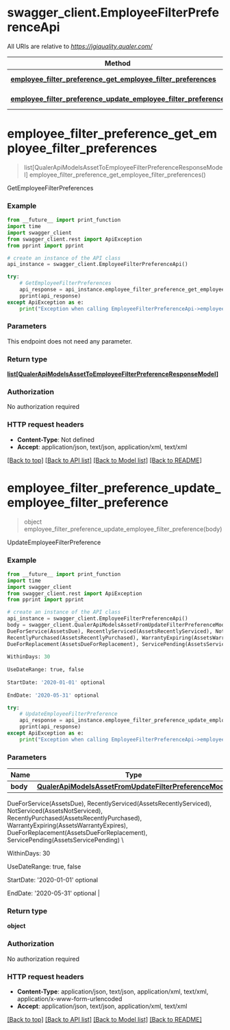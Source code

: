 # swagger_client.EmployeeFilterPreferenceApi

All URIs are relative to *https://jgiquality.qualer.com/*

Method | HTTP request | Description
------------- | ------------- | -------------
[**employee_filter_preference_get_employee_filter_preferences**](EmployeeFilterPreferenceApi.md#employee_filter_preference_get_employee_filter_preferences) | **GET** /api/user/filters | GetEmployeeFilterPreferences
[**employee_filter_preference_update_employee_filter_preference**](EmployeeFilterPreferenceApi.md#employee_filter_preference_update_employee_filter_preference) | **PUT** /api/user/filters | UpdateEmployeeFilterPreference

# **employee_filter_preference_get_employee_filter_preferences**
> list[QualerApiModelsAssetToEmployeeFilterPreferenceResponseModel] employee_filter_preference_get_employee_filter_preferences()

GetEmployeeFilterPreferences

### Example
```python
from __future__ import print_function
import time
import swagger_client
from swagger_client.rest import ApiException
from pprint import pprint

# create an instance of the API class
api_instance = swagger_client.EmployeeFilterPreferenceApi()

try:
    # GetEmployeeFilterPreferences
    api_response = api_instance.employee_filter_preference_get_employee_filter_preferences()
    pprint(api_response)
except ApiException as e:
    print("Exception when calling EmployeeFilterPreferenceApi->employee_filter_preference_get_employee_filter_preferences: %s\n" % e)
```

### Parameters
This endpoint does not need any parameter.

### Return type

[**list[QualerApiModelsAssetToEmployeeFilterPreferenceResponseModel]**](QualerApiModelsAssetToEmployeeFilterPreferenceResponseModel.md)

### Authorization

No authorization required

### HTTP request headers

 - **Content-Type**: Not defined
 - **Accept**: application/json, text/json, application/xml, text/xml

[[Back to top]](#) [[Back to API list]](../README.md#documentation-for-api-endpoints) [[Back to Model list]](../README.md#documentation-for-models) [[Back to README]](../README.md)

# **employee_filter_preference_update_employee_filter_preference**
> object employee_filter_preference_update_employee_filter_preference(body)

UpdateEmployeeFilterPreference

### Example
```python
from __future__ import print_function
import time
import swagger_client
from swagger_client.rest import ApiException
from pprint import pprint

# create an instance of the API class
api_instance = swagger_client.EmployeeFilterPreferenceApi()
body = swagger_client.QualerApiModelsAssetFromUpdateFilterPreferenceModel() # QualerApiModelsAssetFromUpdateFilterPreferenceModel | FilterType: \
DueForService(AssetsDue), RecentlyServiced(AssetsRecentlyServiced), NotServiced(AssetsNotServiced), \
RecentlyPurchased(AssetsRecentlyPurchased), WarrantyExpiring(AssetsWarrantyExpires), \
DueForReplacement(AssetsDueForReplacement), ServicePending(AssetsServicePending) \
            
WithinDays: 30
            
UseDateRange: true, false
            
StartDate: '2020-01-01' optional
            
EndDate: '2020-05-31' optional

try:
    # UpdateEmployeeFilterPreference
    api_response = api_instance.employee_filter_preference_update_employee_filter_preference(body)
    pprint(api_response)
except ApiException as e:
    print("Exception when calling EmployeeFilterPreferenceApi->employee_filter_preference_update_employee_filter_preference: %s\n" % e)
```

### Parameters

Name | Type | Description  | Notes
------------- | ------------- | ------------- | -------------
 **body** | [**QualerApiModelsAssetFromUpdateFilterPreferenceModel**](QualerApiModelsAssetFromUpdateFilterPreferenceModel.md)| FilterType: \
DueForService(AssetsDue), RecentlyServiced(AssetsRecentlyServiced), NotServiced(AssetsNotServiced), \
RecentlyPurchased(AssetsRecentlyPurchased), WarrantyExpiring(AssetsWarrantyExpires), \
DueForReplacement(AssetsDueForReplacement), ServicePending(AssetsServicePending) \
            
WithinDays: 30
            
UseDateRange: true, false
            
StartDate: &#x27;2020-01-01&#x27; optional
            
EndDate: &#x27;2020-05-31&#x27; optional | 

### Return type

**object**

### Authorization

No authorization required

### HTTP request headers

 - **Content-Type**: application/json, text/json, application/xml, text/xml, application/x-www-form-urlencoded
 - **Accept**: application/json, text/json, application/xml, text/xml

[[Back to top]](#) [[Back to API list]](../README.md#documentation-for-api-endpoints) [[Back to Model list]](../README.md#documentation-for-models) [[Back to README]](../README.md)

